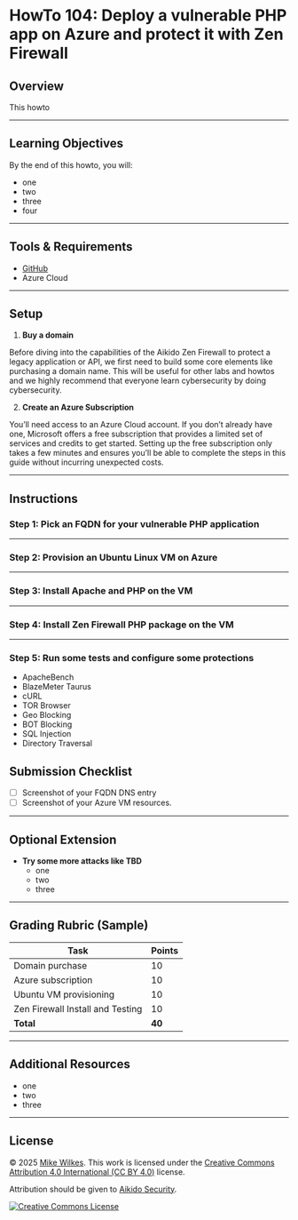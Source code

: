
# HowTo 104: Deploy a vulnerable PHP app on Azure and protect it with Zen Firewall

## Overview

This howto

---

## Learning Objectives

By the end of this howto, you will:

- one
- two
- three
- four

---

## Tools & Requirements

- [GitHub](https://github.com/)
- Azure Cloud

---

## Setup

1. **Buy a domain**

Before diving into the capabilities of the Aikido Zen Firewall to protect a legacy application or API, we first need to build some core elements like purchasing a domain name. This will be useful for other labs and howtos and we highly recommend that everyone learn cybersecurity by doing cybersecurity.

2. **Create an Azure Subscription**

You’ll need access to an Azure Cloud account. If you don’t already have one, Microsoft offers a free subscription that provides a limited set of services and credits to get started. Setting up the free subscription only takes a few minutes and ensures you’ll be able to complete the steps in this guide without incurring unexpected costs.

---

## Instructions

### Step 1: Pick an FQDN for your vulnerable PHP application

---

### Step 2: Provision an Ubuntu Linux VM on Azure

---

### Step 3: Install Apache and PHP on the VM

---

### Step 4: Install Zen Firewall PHP package on the VM

---

### Step 5: Run some tests and configure some protections

- ApacheBench
- BlazeMeter Taurus
- cURL
- TOR Browser
- Geo Blocking
- BOT Blocking
- SQL Injection
- Directory Traversal

## Submission Checklist

- [ ] Screenshot of your FQDN DNS entry
- [ ] Screenshot of your Azure VM resources.

---

## Optional Extension

- **Try some more attacks like TBD**
  - one
  - two
  - three

---

## Grading Rubric (Sample)

| Task                              | Points |
|-----------------------------------|--------|
| Domain purchase                   | 10     |
| Azure subscription                | 10     |
| Ubuntu VM provisioning            | 10     |
| Zen Firewall Install and Testing  | 10     |
| **Total**                         | **40** |

---

## Additional Resources

- one
- two
- three

---

## License

© 2025 [Mike Wilkes](https://www.linkedin.com/in/eclectiqus/). This work is licensed under the [Creative Commons Attribution 4.0 International (CC BY 4.0)](https://creativecommons.org/licenses/by/4.0/) license.

Attribution should be given to [Aikido Security](https://aikido.dev).

[![Creative Commons License](https://licensebuttons.net/l/by/4.0/88x31.png)](https://creativecommons.org/licenses/by/4.0/)

